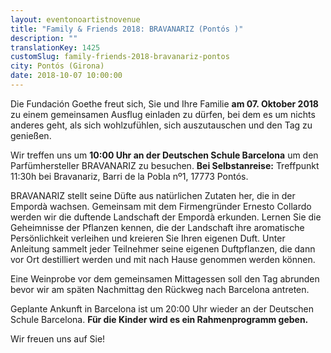```yaml
---
layout: eventonoartistnovenue
title: "Family & Friends 2018: BRAVANARIZ (Pontós )"
description: ""
translationKey: 1425
customSlug: family-friends-2018-bravanariz-pontos
city: Pontós (Girona)
date: 2018-10-07 10:00:00
---
```


Die Fundación Goethe freut sich, Sie und Ihre Familie <strong>am 07. </strong><strong>Oktober 2018</strong> zu einem gemeinsamen Ausflug einladen zu dürfen, bei dem es um nichts anderes geht, als sich wohlzufühlen, sich auszutauschen und den Tag zu genießen.

Wir treffen uns um <strong>10:00 Uhr an der Deutschen Schule Barcelona</strong> um den Parfümhersteller BRAVANARIZ zu besuchen. <strong>Bei Selbstanreise:</strong> Treffpunkt 11:30h bei Bravanariz, Barri de la Pobla nº1, 17773 Pontós.

BRAVANARIZ stellt seine Düfte aus natürlichen Zutaten her, die in der Empordà wachsen. Gemeinsam mit dem Firmengründer Ernesto Collardo werden wir die duftende Landschaft der Empordà erkunden. Lernen Sie die Geheimnisse der Pflanzen kennen, die der Landschaft ihre aromatische Persönlichkeit verleihen und kreieren Sie Ihren eigenen Duft. Unter Anleitung sammelt jeder Teilnehmer seine eigenen Duftpflanzen, die dann vor Ort destilliert werden und mit nach Hause genommen werden können.

Eine Weinprobe vor dem gemeinsamen Mittagessen soll den Tag abrunden bevor wir am späten Nachmittag den Rückweg nach Barcelona antreten.

Geplante Ankunft in Barcelona ist um 20:00 Uhr wieder an der Deutschen Schule Barcelona. <strong>Für die Kinder wird es ein Rahmenprogramm geben.</strong>

Wir freuen uns auf Sie!
